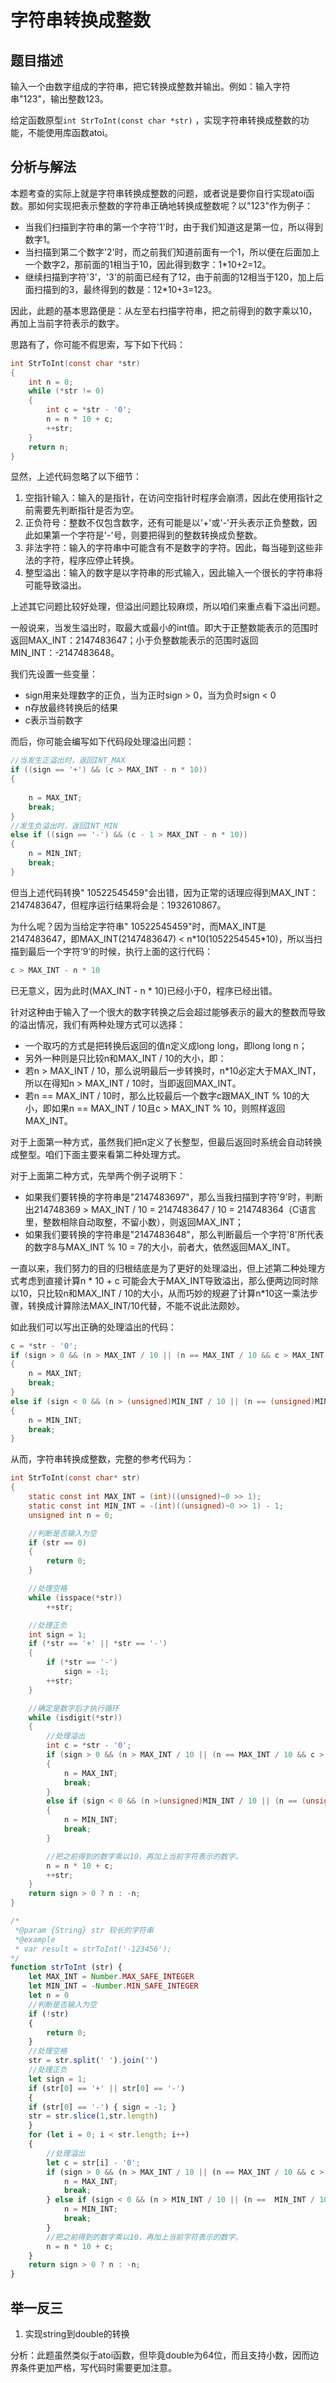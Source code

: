 # 字符串转换成整数

## 题目描述
输入一个由数字组成的字符串，把它转换成整数并输出。例如：输入字符串"123"，输出整数123。

给定函数原型`int StrToInt(const char *str)` ，实现字符串转换成整数的功能，不能使用库函数atoi。

## 分析与解法

本题考查的实际上就是字符串转换成整数的问题，或者说是要你自行实现atoi函数。那如何实现把表示整数的字符串正确地转换成整数呢？以"123"作为例子：
 - 当我们扫描到字符串的第一个字符'1'时，由于我们知道这是第一位，所以得到数字1。
 - 当扫描到第二个数字'2'时，而之前我们知道前面有一个1，所以便在后面加上一个数字2，那前面的1相当于10，因此得到数字：1*10+2=12。
 - 继续扫描到字符'3'，'3'的前面已经有了12，由于前面的12相当于120，加上后面扫描到的3，最终得到的数是：12*10+3=123。

因此，此题的基本思路便是：从左至右扫描字符串，把之前得到的数字乘以10，再加上当前字符表示的数字。  

思路有了，你可能不假思索，写下如下代码：
```c
int StrToInt(const char *str)
{
	int n = 0;
	while (*str != 0)
	{
		int c = *str - '0';
		n = n * 10 + c;
		++str;
	}
	return n;
}
```
显然，上述代码忽略了以下细节：

1. 空指针输入：输入的是指针，在访问空指针时程序会崩溃，因此在使用指针之前需要先判断指针是否为空。
2. 正负符号：整数不仅包含数字，还有可能是以'+'或'-'开头表示正负整数，因此如果第一个字符是'-'号，则要把得到的整数转换成负整数。  
3. 非法字符：输入的字符串中可能含有不是数字的字符。因此，每当碰到这些非法的字符，程序应停止转换。  
4. 整型溢出：输入的数字是以字符串的形式输入，因此输入一个很长的字符串将可能导致溢出。  

上述其它问题比较好处理，但溢出问题比较麻烦，所以咱们来重点看下溢出问题。

一般说来，当发生溢出时，取最大或最小的int值。即大于正整数能表示的范围时返回MAX_INT：2147483647；小于负整数能表示的范围时返回MIN_INT：-2147483648。

我们先设置一些变量：
 - sign用来处理数字的正负，当为正时sign > 0，当为负时sign < 0
 - n存放最终转换后的结果
 - c表示当前数字

而后，你可能会编写如下代码段处理溢出问题：
```c
//当发生正溢出时，返回INT_MAX
if ((sign == '+') && (c > MAX_INT - n * 10))
{
	
	n = MAX_INT;
	break;
}
//发生负溢出时，返回INT_MIN
else if ((sign == '-') && (c - 1 > MAX_INT - n * 10))
{
	n = MIN_INT;
	break;
}
```
但当上述代码转换"    10522545459"会出错，因为正常的话理应得到MAX_INT：2147483647，但程序运行结果将会是：1932610867。

为什么呢？因为当给定字符串"    10522545459"时，而MAX_INT是2147483647，即MAX_INT(2147483647) < n*10(1052254545\*10)，所以当扫描到最后一个字符‘9’的时候，执行上面的这行代码：
```c
c > MAX_INT - n * 10
```
已无意义，因为此时(MAX_INT - n * 10)已经小于0，程序已经出错。

针对这种由于输入了一个很大的数字转换之后会超过能够表示的最大的整数而导致的溢出情况，我们有两种处理方式可以选择：
 - 一个取巧的方式是把转换后返回的值n定义成long long，即long long n；
 - 另外一种则是只比较n和MAX_INT / 10的大小，即：
- 若n > MAX_INT / 10，那么说明最后一步转换时，n*10必定大于MAX_INT，所以在得知n > MAX_INT / 10时，当即返回MAX_INT。
- 若n == MAX_INT / 10时，那么比较最后一个数字c跟MAX_INT % 10的大小，即如果n == MAX_INT / 10且c > MAX_INT % 10，则照样返回MAX_INT。

对于上面第一种方式，虽然我们把n定义了长整型，但最后返回时系统会自动转换成整型。咱们下面主要来看第二种处理方式。

对于上面第二种方式，先举两个例子说明下：
 - 如果我们要转换的字符串是"2147483697"，那么当我扫描到字符'9'时，判断出214748369 > MAX_INT / 10 = 2147483647 / 10 = 214748364（C语言里，整数相除自动取整，不留小数），则返回MAX_INT；
 - 如果我们要转换的字符串是"2147483648"，那么判断最后一个字符'8'所代表的数字8与MAX_INT % 10 = 7的大小，前者大，依然返回MAX_INT。

一直以来，我们努力的目的归根结底是为了更好的处理溢出，但上述第二种处理方式考虑到直接计算n * 10 + c 可能会大于MAX_INT导致溢出，那么便两边同时除以10，只比较n和MAX_INT / 10的大小，从而巧妙的规避了计算n\*10这一乘法步骤，转换成计算除法MAX_INT/10代替，不能不说此法颇妙。  

如此我们可以写出正确的处理溢出的代码：

```c
c = *str - '0';
if (sign > 0 && (n > MAX_INT / 10 || (n == MAX_INT / 10 && c > MAX_INT % 10)))
{
    n = MAX_INT;
    break;
}
else if (sign < 0 && (n > (unsigned)MIN_INT / 10 || (n == (unsigned)MIN_INT / 10 && c > (unsigned)MIN_INT % 10)))
{
    n = MIN_INT;
    break;
}
```  
从而，字符串转换成整数，完整的参考代码为：  
```c
int StrToInt(const char* str)
{
	static const int MAX_INT = (int)((unsigned)~0 >> 1);
	static const int MIN_INT = -(int)((unsigned)~0 >> 1) - 1;
	unsigned int n = 0;

	//判断是否输入为空
	if (str == 0)
	{
		return 0;
	}

	//处理空格
	while (isspace(*str))
		++str;

	//处理正负
	int sign = 1;
	if (*str == '+' || *str == '-')
	{
		if (*str == '-')
			sign = -1;
		++str;
	}

	//确定是数字后才执行循环
	while (isdigit(*str))
	{
		//处理溢出
		int c = *str - '0';
		if (sign > 0 && (n > MAX_INT / 10 || (n == MAX_INT / 10 && c > MAX_INT % 10)))
		{
			n = MAX_INT;
			break;
		}
		else if (sign < 0 && (n >(unsigned)MIN_INT / 10 || (n == (unsigned)MIN_INT / 10 && c > (unsigned)MIN_INT % 10)))
		{
			n = MIN_INT;
			break;
		}

		//把之前得到的数字乘以10，再加上当前字符表示的数字。
		n = n * 10 + c;
		++str;
	}
	return sign > 0 ? n : -n;
}
```
```javascript
/*
 *@param {String} str 较长的字符串
 *@example
 * var result = strToInt('-123456');
*/
function strToInt (str) {
	let MAX_INT = Number.MAX_SAFE_INTEGER
	let MIN_INT = -Number.MIN_SAFE_INTEGER
	let n = 0
	//判断是否输入为空
	if (!str)
	{
		return 0;
	}
	//处理空格
	str = str.split(' ').join('')
	//处理正负
	let sign = 1;
	if (str[0] == '+' || str[0] == '-')
	{ 
    if (str[0] == '-') { sign = -1; }
    str = str.slice(1,str.length)
	}
	for (let i = 0; i < str.length; i++)
	{
		//处理溢出
		let c = str[i] - '0';
		if (sign > 0 && (n > MAX_INT / 10 || (n == MAX_INT / 10 && c > MAX_INT % 10))) {
			n = MAX_INT;
			break;
		} else if (sign < 0 && (n > MIN_INT / 10 || (n ==  MIN_INT / 10 && c >  MIN_INT % 10))) {
			n = MIN_INT;
			break;
		}
		//把之前得到的数字乘以10，再加上当前字符表示的数字。
		n = n * 10 + c;
	}
	return sign > 0 ? n : -n;
}
```
## 举一反三

1. 实现string到double的转换

分析：此题虽然类似于atoi函数，但毕竟double为64位，而且支持小数，因而边界条件更加严格，写代码时需要更加注意。

